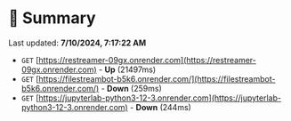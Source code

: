 # 📖 Summary
Last updated: **7/10/2024, 7:17:22 AM**

- `GET` [https://restreamer-09gx.onrender.com](https://restreamer-09gx.onrender.com) - **Up** (21497ms)
- `GET` [https://filestreambot-b5k6.onrender.com/](https://filestreambot-b5k6.onrender.com/) - **Down** (259ms)
- `GET` [https://jupyterlab-python3-12-3.onrender.com](https://jupyterlab-python3-12-3.onrender.com) - **Down** (244ms)
